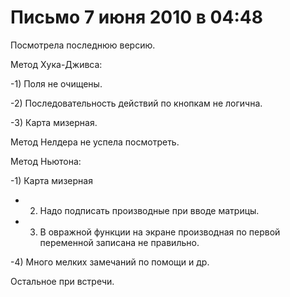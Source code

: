 # Письмо 7 июня 2010 в 04:48 #

Посмотрела последнюю версию.

Метод Хука-Дживса:

-1) Поля не очищены.

-2) Последовательность действий по кнопкам не логична.

-3) Карта мизерная.


Метод Нелдера не успела посмотреть.

Метод Ньютона:

-1) Карта мизерная

- 2) Надо подписать производные при вводе матрицы.

- 3) В овражной функции на экране производная по первой переменной записана не правильно.

-4) Много мелких замечаний по помощи и др.


Остальное при встречи.